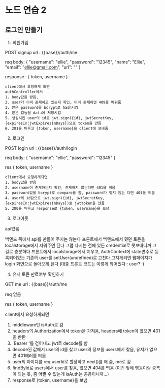 # 노드 연습 2

## 로그인 만들기

1. 회원가입

POST signup
url : {{base}}/auth/me

req body: {
"username": "ellie",
"password": "12345",
"name": "Ellie",
"email": "ellie@gmail.com",
"url": ""
}

response : {
token,
username
}

    client에서 요청하게 되면
    authController에서
    1. body값을 받음,
    2. user가 이미 존재하고 있는지 확인, 이미 존재하면 409를 띄워줌
    3. 받은 password를 bcrypt로 hash시킴
    4. 받은 값들을 data에 저장시킴
    5. 생성시킨 user의 id로 jwt.sign({id}, jwtSecretKey, {expiresIn:jwtExpiresInDays})으로 token을 만듬
    6. 201을 띄우고 {token, username}을 client에 보내줌

2. 로그인

POST login
url : {{base}}/auth/login

req body: {
"username": "ellie",
"password": "12345"
}

res {
token,
username
}

    client에서 요청하게되면
    1. body값을 받음
    2. username이 존재하는지 확인, 존재하지 않는다면 401을 띄움
    3. password값을 bcrypt로 compare를 함, password가 맞지 않는 다면 401을 띄움
    4. user의 id값으로 jwt.sign({id}, jwtSecretKey, {expiresIn:jwtExpiresInDays})로 jwttoken을 만듬
    5. 200을 띄우고 response로 {token, username}을 보냄

3. 로그아웃

api없음

백엔드 쪽에서 api를 만들어 주지는 않는다
프론트에서 백엔드에서 줬던 토큰을 localstorage에서 지워주면 된다
그럼 다시는 전에 있든 credential로 못보내니까 그걸로 충분하다
프론트에서 localstorage에서 지우고, AuthContext에 state변수로 등록되어있는 기존의 user를 setUser(undefined)로 고친다
고치게되면 웹페이지가 login 화면으로 돌아오게 된다
(대충 프론트 코드는 이렇게 되어있다 : user? <App>:<Login>)

4. 유저 토큰 만료여부 확인하기

GET me
url : {{base}}/auth/me

req 없음

res {
token,
username
}

client에서 요청하게되면

1. middleware인 isAuth로 감
2. headers의 Authorization에서 token을 가져옴, headers에 token이 없으면 401을 반환
3. 'Bearer '를 걷어내고 jwt로 decode를 함
4. decode된 값에서 user의 id를 찾고 user의 정보를 users에서 찾음, 유저가 없으면 401에러를 띄움
5. user의 아이디를 req.userId로 할당하고 next()를 해 줌, me로 감
6. findById로 users에서 user를 찾음, 없으면 404를 띄움 (이건 앞에 행동이랑 중복이 되는 듯, 좀 어쩔 수 없는게 isAuth는 공용이니까...)
7. response로 {token, username}을 보냄
